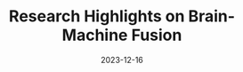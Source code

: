 ---
title: Research Highlights on Brain-Machine Fusion
date: 2023-12-16
type: landing

# # Listing view
# view: compact

# # Optional banner image (relative to `assets/media/` folder).
# banner:
#   caption: ''
#   image: ''

sections:
  - block: collection
    content:
      title: Brain-Machine Fusion
      subtitle:
      text:
      count: 5
      filters:
        author: ''
        category: ''
        exclude_featured: false
        publication_type: ''
        tag: ''
      offset: 0
      order: desc
      page_type: highlights
    design:
      view: compact
      columns: '1'
      
---